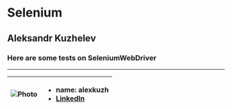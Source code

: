 # Selenium
## Aleksandr Kuzhelev  
### Here are some tests on SeleniumWebDriver  
---
 ![Photo](https://avatars3.githubusercontent.com/u/60762188?s=460&u=6756929be712efaacab556aa13a4261bf07f120b&v=4) |  <ul align="left"> <li>name: **alexkuzh**  </li><li> [LinkedIn](https://www.linkedin.com/in/aleksandr-kuzhelev/) </li>  </ul> 
 --- | ---

